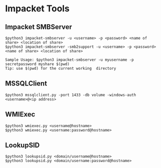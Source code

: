 # Impacket Tools

## Impacket SMBServer
```
$python3 impacket-smbserver -u <username> -p <password> <name of share> <location of share>
$python3 impacket-smbserver -smb2support -u <username> -p <password> <name of share> <location of share>

Sample Usage: $python3 impacket-smbserver -u myusername -p secretpassword myshare $(pwd)
Tip: use $(pwd) for the current working  directory
```

## MSSQLClient
```
$python3 mssqlclient.py -port 1433 -db volume -windows-auth <username>@<ip address>
```

## WMIExec
```
$python3 wmiexec.py <username@hostname>
$python3 wmiexec.py <username:password@hostname>
```

## LookupSID
```
$python3 lookupsid.py <domain/username@hostname>
$python3 lookupsid.py <domain/username:password@hostname>
```